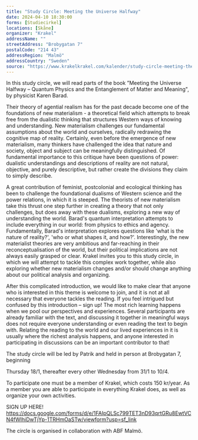 ```yaml
---
title: "Study Circle: Meeting the Universe Halfway"
date: 2024-04-10 18:30:00
forms: [Studiecirkel]
locations: [Skåne]
organizer: "Krakel"
addressName: ""
streetAddress: "Brobygatan 7"
postalCode: "214 43"
addressRegion: "Malmö"
addressCountry: "Sweden"
source: "https://www.krakelkrakel.com/kalender/study-circle-meeting-the-universe-halfway"
---
```

In this study circle, we will read parts of the book ”Meeting the Universe Halfway – Quantum Physics and the Entanglement of Matter and Meaning", by physicist Karen Barad. 

Their theory of agential realism has for the past decade become one of the foundations of new materialism - a theoretical field which attempts to break free from the dualistic thinking that structures Western ways of knowing and understanding. New materialism challenges our fundamental assumptions about the world and ourselves, radically redrawing the cognitive map of reality. Certainly, even before the emergence of new materialism, many thinkers have challenged the idea that nature and society, object and subject can be meaningfully distinguished. Of fundamental importance to this critique have been questions of power: dualistic understandings and descriptions of reality are not natural, objective, and purely descriptive, but rather create the divisions they claim to simply describe. 

A great contribution of feminist, postcolonial and ecological thinking has been to challenge the foundational dualisms of Western science and the power relations, in which it is steeped. The theorists of new materialism take this thrust one step further in creating a theory that not only challenges, but does away with these dualisms, exploring a new way of understanding the world. Barad's quantum interpretation attempts to include everything in our world: from physics to ethics and agency. Fundamentally, Barad's interpretation explores questions like 'what is the nature of reality?', 'who or what shapes it, and how?'. Interestingly, the new materialist theories are very ambitious and far-reaching in their reconceptualisation of the world, but their political implications are not always easily grasped or clear. Krakel invites you to this study circle, in which we will attempt to tackle this complex work together, while also exploring whether new materialism changes and/or should change anything about our political analysis and organizing.

After this complicated introduction, we would like to make clear that anyone who is interested in this theme is welcome to join, and it is not at all necessary that everyone tackles the reading. If you feel intrigued but confused by this introduction – sign up! The most rich learning happens when we pool our perspectives and experiences. Several participants are already familiar with the text, and discussing it together in meaningful ways does not require everyone understanding or even reading the text to begin with. Relating the reading to the world and our lived experiences in it is usually where the richest analysis happens, and anyone interested in participating in discussions can be an important contributor to that! 

The study circle will be led by Patrik and held in person at Brobygatan 7, beginning 

Thursday 18/1, thereafter every other Wednesday from  31/1 to 10/4.

To participate one must be a member of Krakel, which costs 150 kr/year. As a member you are able to participate in everything Krakel does, as well as organize your own activities.

SIGN UP HERE!
https://docs.google.com/forms/d/e/1FAIpQLSc799TET3nD93qrtGRu8EwtVCN4fWIhiDwTjYp-1TRHmOaSTw/viewform?usp=sf_link

The circle is organised in collaboration with ABF Malmö.
